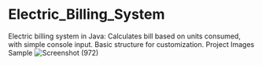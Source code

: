# Electric_Billing_System
Electric billing system in Java: Calculates bill based on units consumed, with simple console input. Basic structure for customization.
Project Images Sample 
![Screenshot (972)](https://github.com/ananta224/Electric_Billing_System/assets/98830340/c25d8541-aaca-4f18-99e4-065514fc7901)

